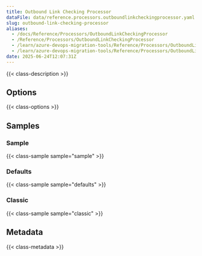 ```yaml
---
title: Outbound Link Checking Processor
dataFile: data/reference.processors.outboundlinkcheckingprocessor.yaml
slug: outbound-link-checking-processor
aliases:
  - /docs/Reference/Processors/OutboundLinkCheckingProcessor
  - /Reference/Processors/OutboundLinkCheckingProcessor
  - /learn/azure-devops-migration-tools/Reference/Processors/OutboundLinkCheckingProcessor
  - /learn/azure-devops-migration-tools/Reference/Processors/OutboundLinkCheckingProcessor/index.md
date: 2025-06-24T12:07:31Z
---
```


{{< class-description >}}

## Options

{{< class-options >}}

## Samples

### Sample

{{< class-sample sample="sample" >}}

### Defaults

{{< class-sample sample="defaults" >}}

### Classic

{{< class-sample sample="classic" >}}

## Metadata

{{< class-metadata >}}
